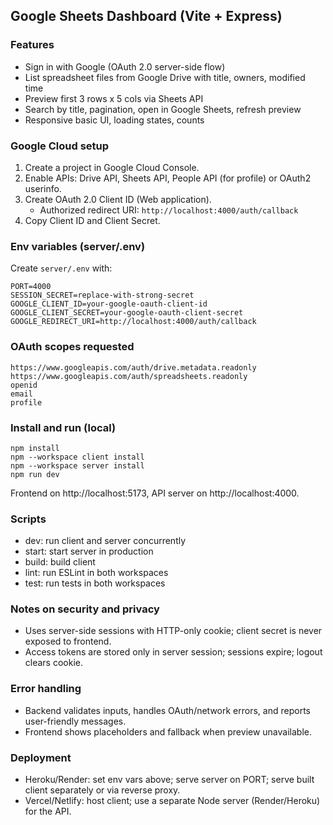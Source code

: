 ## Google Sheets Dashboard (Vite + Express)

### Features
- Sign in with Google (OAuth 2.0 server-side flow)
- List spreadsheet files from Google Drive with title, owners, modified time
- Preview first 3 rows x 5 cols via Sheets API
- Search by title, pagination, open in Google Sheets, refresh preview
- Responsive basic UI, loading states, counts

### Google Cloud setup
1. Create a project in Google Cloud Console.
2. Enable APIs: Drive API, Sheets API, People API (for profile) or OAuth2 userinfo.
3. Create OAuth 2.0 Client ID (Web application).
   - Authorized redirect URI: `http://localhost:4000/auth/callback`
4. Copy Client ID and Client Secret.

### Env variables (server/.env)
Create `server/.env` with:

```
PORT=4000
SESSION_SECRET=replace-with-strong-secret
GOOGLE_CLIENT_ID=your-google-oauth-client-id
GOOGLE_CLIENT_SECRET=your-google-oauth-client-secret
GOOGLE_REDIRECT_URI=http://localhost:4000/auth/callback
```

### OAuth scopes requested
```
https://www.googleapis.com/auth/drive.metadata.readonly
https://www.googleapis.com/auth/spreadsheets.readonly
openid
email
profile
```

### Install and run (local)
```
npm install
npm --workspace client install
npm --workspace server install
npm run dev
```

Frontend on http://localhost:5173, API server on http://localhost:4000.

### Scripts
- dev: run client and server concurrently
- start: start server in production
- build: build client
- lint: run ESLint in both workspaces
- test: run tests in both workspaces

### Notes on security and privacy
- Uses server-side sessions with HTTP-only cookie; client secret is never exposed to frontend.
- Access tokens are stored only in server session; sessions expire; logout clears cookie.

### Error handling
- Backend validates inputs, handles OAuth/network errors, and reports user-friendly messages.
- Frontend shows placeholders and fallback when preview unavailable.

### Deployment
- Heroku/Render: set env vars above; serve server on PORT; serve built client separately or via reverse proxy.
- Vercel/Netlify: host client; use a separate Node server (Render/Heroku) for the API.



